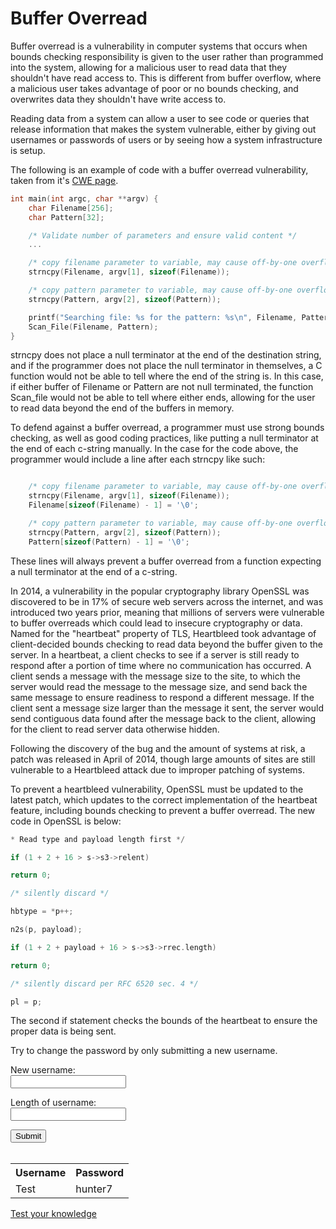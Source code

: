 # Buffer Overread

Buffer overread is a vulnerability in computer systems that occurs when bounds checking responsibility is given to the user rather than programmed into the system, allowing for a malicious user to read data that they shouldn't have read access to. This is different from buffer overflow, where a malicious user takes advantage of poor or no bounds checking, and overwrites data they shouldn't have write access to. 

Reading data from a system can allow a user to see code or queries that release information that makes the system vulnerable, either by giving out usernames or passwords of users or by seeing how a system infrastructure is setup. 

The following is an example of code with a buffer overread vulnerability, taken from it's [CWE page](https://cwe.mitre.org/data/definitions/126.html). 

```C
int main(int argc, char **argv) {
    char Filename[256];
    char Pattern[32];

    /* Validate number of parameters and ensure valid content */ 
    ...

    /* copy filename parameter to variable, may cause off-by-one overflow */ 
    strncpy(Filename, argv[1], sizeof(Filename));

    /* copy pattern parameter to variable, may cause off-by-one overflow */ 
    strncpy(Pattern, argv[2], sizeof(Pattern));

    printf("Searching file: %s for the pattern: %s\n", Filename, Pattern);
    Scan_File(Filename, Pattern);
} 
```

strncpy does not place a null terminator at the end of the destination string, and if the programmer does not place the null terminator in themselves, a C function would not be able to tell where the end of the string is. In this case, if either buffer of Filename or Pattern are not null terminated, the function Scan_file would not be able to tell where either ends, allowing for the user to read data beyond the end of the buffers in memory. 

To defend against a buffer overread, a programmer must use strong bounds checking, as well as good coding practices, like putting a null terminator at the end of each c-string manually. In the case for the code above, the programmer would include a line after each strncpy like such:

```C

    /* copy filename parameter to variable, may cause off-by-one overflow */
    strncpy(Filename, argv[1], sizeof(Filename));
    Filename[sizeof(Filename) - 1] = '\0';

    /* copy pattern parameter to variable, may cause off-by-one overflow */
    strncpy(Pattern, argv[2], sizeof(Pattern));
    Pattern[sizeof(Pattern) - 1] = '\0';
```

These lines will always prevent a buffer overread from a function expecting a null terminator at the end of a c-string.

In 2014, a vulnerability in the popular cryptography library OpenSSL was discovered to be in 17% of secure web servers across the internet, and was introduced two years prior, meaning that millions of servers were vulnerable to buffer overreads which could lead to insecure cryptography or data. Named for the "heartbeat" property of TLS, Heartbleed took advantage of client-decided bounds checking to read data beyond the buffer given to the server. In a heartbeat, a client checks to see if a server is still ready to respond after a portion of time where no communication has occurred. A client sends a message with the message size to the site, to which the server would read the message to the message size, and send back the same message to ensure readiness to respond a different message. If the client sent a message size larger than the message it sent, the server would send contiguous data found after the message back to the client, allowing for the client to read server data otherwise hidden. 

Following the discovery of the bug and the amount of systems at risk, a patch was released in April of 2014, though large amounts of sites are still vulnerable to a Heartbleed attack due to improper patching of systems.

To prevent a heartbleed vulnerability, OpenSSL must be updated to the latest patch, which updates to the correct implementation of the heartbeat feature, including bounds checking to prevent a buffer overread. The new code in OpenSSL is below:

```C
* Read type and payload length first */

if (1 + 2 + 16 > s->s3->relent)

return 0;

/* silently discard */

hbtype = *p++;

n2s(p, payload);

if (1 + 2 + payload + 16 > s->s3->rrec.length)

return 0;

/* silently discard per RFC 6520 sec. 4 */

pl = p;
```

The second if statement checks the bounds of the heartbeat to ensure the proper data is being sent. 

Try to change the password by only submitting a new username.

<body>
  
  <div id="label1">New username:</div>
  <form id="user">
    <input type="text" name="test1"><br>
  </form>
  <div id="label2">Length of username:</div>
  <form id="len">
    <input type="text" name="test2"><br>
  </form>
  <input type="button" id="btnClick" value="Submit" onclick="submitClick()"><br><br>
  
  <p id="demo"></p>
  
  <table id="tab">
  <tr>
    <th>Username</th>
    <th>Password</th> 
  </tr>
  <tr>
    <td>Test</td>
    <td>hunter7</td> 
  </tr>
  </table>

<script type="text/javascript">
    
    function submitClick() {
      var x = document.getElementById("user").elements[0].value;
      var y = document.getElementById("len").elements[0].value;
      var t1 = document.getElementById("tab").rows[1].cells[0];
      var t2 = document.getElementById("tab").rows[1].cells[1];
      var l = x.length - y;
      if (l > 0) {
        t1.innerHTML = x.substr(0, y);
        t2.innerHTML = x.substring(y) + t2.innerHTML.substring(l);
      } else {
        t1.innerHTML = x;
      }
    }
  </script>
</body>

[Test your knowledge](https://raysarivera.github.io/Honors_proj1/Lesson/BufferOverread_quiz)

